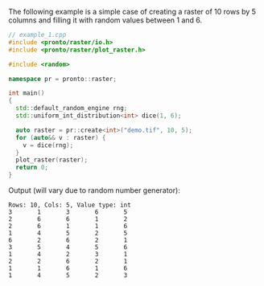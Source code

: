 The following example is a simple case of creating a raster of 10 rows by 5 columns and filling it with random values between 1 and 6. 

```cpp
// example_1.cpp
#include <pronto/raster/io.h>
#include <pronto/raster/plot_raster.h>

#include <random>

namespace pr = pronto::raster;

int main()
{
  std::default_random_engine rng;
  std::uniform_int_distribution<int> dice(1, 6);

  auto raster = pr::create<int>("demo.tif", 10, 5);
  for (auto&& v : raster) {
    v = dice(rng);
  }
  plot_raster(raster);
  return 0;
}
```
Output (will vary due to random number generator):
```
Rows: 10, Cols: 5, Value type: int
3       1       3       6       5
2       6       6       1       2
2       6       1       1       6
1       4       5       2       5
6       2       6       2       1
3       5       4       5       6
1       4       2       3       1
2       2       6       2       1
1       1       6       1       6
1       4       5       2       3
```